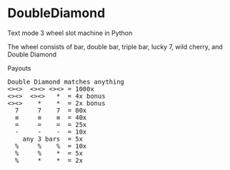 # DoubleDiamond
Text mode 3 wheel slot machine in Python


The wheel consists of bar, double bar, triple bar, lucky 7, wild cherry, and Double Diamond

Payouts
<pre>Double Diamond matches anything
<><>  <><> <><> = 1000x
<><>  <><>   *  = 4x bonus
<><>    *    *  = 2x bonus
  7     7    7  = 80x
  ≡     ≡    ≡  = 40x
  =     =    =  = 25x
  -     -    -  = 10x
    any 3 bars  = 5x
  %     %    %  = 10x
  %     %    *  = 5x
  %     *    *  = 2x</pre>
